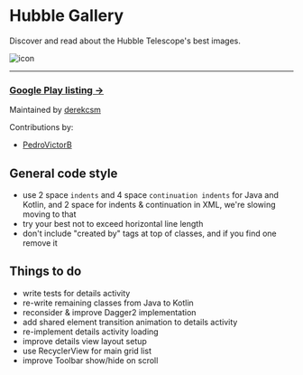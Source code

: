 # Hubble Gallery
Discover and read about the Hubble Telescope's best images.
 
![icon](http://i.imgur.com/wEWW2OH.png)

----
### [Google Play listing →](https://play.google.com/store/apps/details?id=com.getflow.tasks)


Maintained by [derekcsm](http://derekcsm.xyz/)

Contributions by:

- [PedroVictorB](https://github.com/PedroVictorB)

## General code style

- use 2 space `indents` and 4 space `continuation indents` for Java and Kotlin, and 2 space for indents & continuation in XML, we're slowing moving to that
- try your best not to exceed horizontal line length
- don't include "created by" tags at top of classes, and if you find one remove it

## Things to do

- write tests for details activity
- re-write remaining classes from Java to Kotlin
- reconsider & improve Dagger2 implementation
- add shared element transition animation to details activity
- re-implement details activity loading
- improve details view layout setup
- use RecyclerView for main grid list
- improve Toolbar show/hide on scroll
